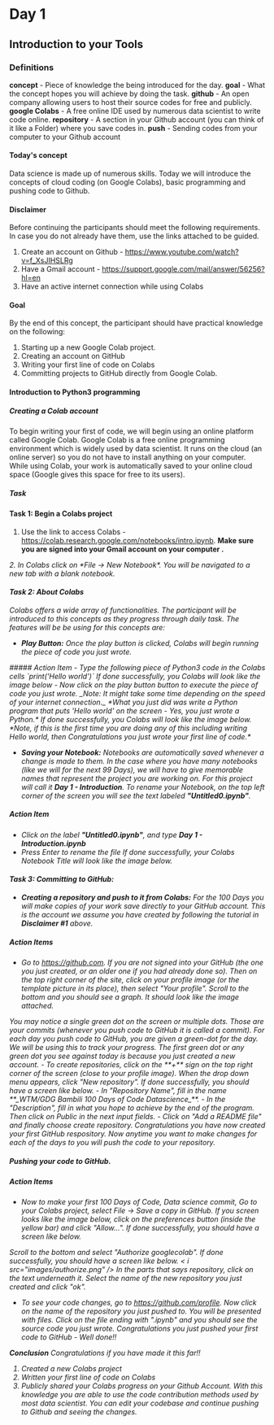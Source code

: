 ﻿# Day 1
## Introduction to your Tools

### Definitions

__concept__ -  Piece of knowledge the being introduced for the day.
 __goal__ -  What the concept hopes you will achieve by doing the task.
 __github__ - An open company allowing users to host their source codes for free and publicly.
 __google Colabs__ - A free online IDE used by numerous data scientist to write code online.
 __repository__ - A section in your Github account (you can think of it like a Folder) where you save codes in.
 __push__ - Sending codes from your computer to your Github account

#### Today's concept
Data science is made up of numerous skills. Today we will introduce the concepts of cloud coding (on Google Colabs), basic programming and pushing code to Github.

#### Disclaimer
Before continuing the participants should meet the following requirements. In case you do not already have them, use the links attached to be guided.
1. Create an account on Github - https://www.youtube.com/watch?v=f_XsJIHSLRg
2. Have a Gmail account - https://support.google.com/mail/answer/56256?hl=en
3. Have an active internet connection while using Colabs
#### Goal
By the end of this concept, the participant should have practical knowledge on the following:

 1. Starting up a new Google Colab project.
 2. Creating an account on GitHub
 3. Writing your first line of code on Colabs
 4. Committing projects to GitHub directly from Google Colab. 

#### Introduction to Python3 programming
##### Creating a Colab account
To begin writing your first of code, we will begin using an online platform called Google Colab. Google Colab is a free online programming environment which is widely used by data scientist. 
It runs on the cloud (an online server) so you do not have to install anything on your computer. While using Colab, your work is automatically saved to your online cloud space (Google gives this space for free to its users).

##### Task
#### Task 1: Begin a Colabs project

 1. Use the link to access Colabs - https://colab.research.google.com/notebooks/intro.ipynb. **Make sure you are signed into your Gmail account on your computer .** 
<i src="images/welcome.png" />
 2. In Colabs click on *File -> New Notebook*. You will be navigated to a new tab with a blank notebook. 


#### Task 2: About Colabs
Colabs offers a wide array of functionalities. The participant will be introduced to this concepts as they progress through daily task. 
The features will be be using for this concepts are:

 - **Play Button:** Once the play button is clicked, Colabs will begin running the piece of code you just wrote.
<i src="images/new_notebook_colabs.png" />
 ##### Action Item
 - Type the following piece of Python3 code in the Colabs cells
 `print('Hello world')`
 If done successfully, you Colabs will look like the image below
<i src="images/hello_world.png" />
- Now click on the play button button to execute the piece of code you just wrote. 
_Note: It might take some time depending on the speed of your internet connection._
*What you just did was write a Python program that puts 'Hello world' on the screen - Yes, you just wrote a Python.*
If done successfully, you Colabs will look like the image below.
<i src="images/output_hello_world.png" />
*Note, if this is the first time you are doing any of this including writing Hello world, then Congratulations you just wrote your first line of code.*


- **Saving your Notebook:**  Notebooks are automatically saved whenever a change  is made to them. In the case where you have many notebooks (like we will for the next 99 Days), we will have to give memorable names that represent the project you are working on. For this project will call it _**Day 1 - Introduction**_. 
To rename your Notebook, on the top left corner of the screen you will see the text labeled **"Untitled0.ipynb"**.
##### Action Item
- Click on the label **"Untitled0.ipynb"**, and type _**Day 1 - Introduction.ipynb**_
- Press Enter to rename the file
If done successfully, your Colabs Notebook Title will look like the image below.
<i src="images/renamed_colabs.png" />

#### Task 3:  Committing to GitHub:
- **Creating a repository and push to it from Colabs:**  For the 100 Days you will make copies of your work save directly to your GitHub account. This is the account we assume you have created by following the tutorial in **Disclaimer #1** above.
##### Action Items
- Go to https://github.com. If you are not signed into your GitHub (the one you just created, or an older one if you had already done so). Then on the top right corner of the site, click on your profile image (or the template picture in its place), then select "Your profile". Scroll to the bottom and you should see a graph. It should look like the image attached.
<i src="images/graphs_github.png" />
You may notice a single green dot on the screen or multiple dots. Those are your commits (whenever you push code to GitHub it is called a commit). For each day you push code to GitHub, you are given a green-dot for the day. We will be using this to track your progress. The first green dot or any green dot you see against today is because you just created a new account.
- To create repositories, click on the **+** sign on the top right corner of the screen (close to your profile image). When the drop down menu appears, click "New repository".
If done successfully, you should have a screen like below.
<i src="images/new_repo.png" />
- In "Repository Name", fill in the name **_WTM/GDG Bambili 100 Days of Code Datascience_**. 
- In the "Description", fill in what you hope to achieve by the end of the program. Then click on Public in the next input fields.
- Click on "Add a README file" and finally choose create repository.
Congratulations you have now created your first GitHub respository. Now anytime you want to make changes for each of the days to you will push the code to your repository.

##### Pushing your code to GitHub.
##### Action Items
- Now to make your first 100 Days of Code, Data science commit, 
Go to your Colabs project, select File -> Save a copy in GitHub. If you screen looks like the image below, click on the preferences button (inside the yellow bar) and click "Allow...".
If done successfully, you should have a screen like below.
<i src="images/popups.png" />

Scroll to the bottom and select "Authorize googlecolab".
If done successfully, you should have a screen like below.
< i src="images/authorize.png" />
In the parts that says repository, click on the text underneath it. Select the name of the new repository you just created and click "ok".
- To see your code changes, go to https://github.com/profile. Now click on the name of the repository you just pushed to. You will be presented with files. Click on the file ending with ".ipynb" and you should see the source code you just wrote.
Congratulations you just pushed your first code to GitHub - Well done!!

**Conclusion**
Congratulations if you have made it this far!!
1. Created a new Colabs project
2. Written your first line of code on Colabs
3. Publicly shared your Colabs progress on your Github Account.
With this knowledge you are able to use the code contribution methods used by most data scientist. You can edit your codebase and continue pushing to Github and seeing the changes.

